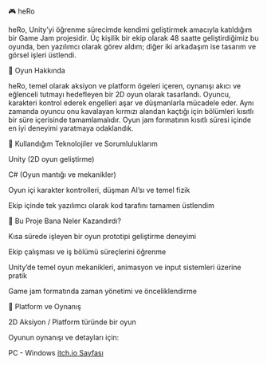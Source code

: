 🎮 heRo

heRo, Unity’yi öğrenme sürecimde kendimi geliştirmek amacıyla katıldığım bir Game Jam projesidir. Üç kişilik bir ekip olarak 48 saatte geliştirdiğimiz bu oyunda, ben yazılımcı olarak görev aldım; diğer iki arkadaşım ise tasarım ve görsel işleri üstlendi.

📌 Oyun Hakkında

heRo, temel olarak aksiyon ve platform ögeleri içeren, oynanışı akıcı ve eğlenceli tutmayı hedefleyen bir 2D oyun olarak tasarlandı. Oyuncu, karakteri kontrol ederek engelleri aşar ve düşmanlarla mücadele eder. Aynı zamanda oyuncu onu kavalayan kırmızı alandan kaçtığı için bölümleri kısıtlı bir süre içerisinde tamamlamalıdır. Oyun jam formatının kısıtlı süresi içinde en iyi deneyimi yaratmaya odaklandık.

🚀 Kullandığım Teknolojiler ve Sorumluluklarım

Unity (2D oyun geliştirme)

C# (Oyun mantığı ve mekanikler)

Oyun içi karakter kontrolleri, düşman AI’sı ve temel fizik

Ekip içinde tek yazılımcı olarak kod tarafını tamamen üstlendim

🧠 Bu Proje Bana Neler Kazandırdı?

Kısa sürede işleyen bir oyun prototipi geliştirme deneyimi

Ekip çalışması ve iş bölümü süreçlerini öğrenme

Unity’de temel oyun mekanikleri, animasyon ve input sistemleri üzerine pratik

Game jam formatında zaman yönetimi ve önceliklendirme

🎯 Platform ve Oynanış

2D Aksiyon / Platform türünde bir oyun

Oyunun oynanışı ve detayları için: 

PC - Windows
[itch.io Sayfası](https://hilalu.itch.io/hero)
